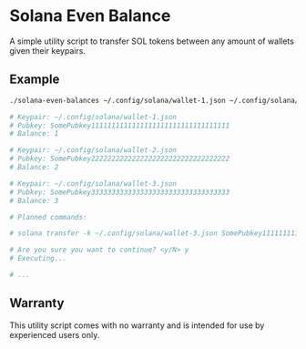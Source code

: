 # Solana Even Balance

A simple utility script to transfer SOL tokens between any amount of wallets given their keypairs.

## Example

```bash
./solana-even-balances ~/.config/solana/wallet-1.json ~/.config/solana/wallet-2.json ~/.config/solana/wallet-3.json

# Keypair: ~/.config/solana/wallet-1.json
# Pubkey: SomePubkey1111111111111111111111111111111111
# Balance: 1

# Keypair: ~/.config/solana/wallet-2.json
# Pubkey: SomePubkey2222222222222222222222222222222222
# Balance: 2

# Keypair: ~/.config/solana/wallet-3.json
# Pubkey: SomePubkey3333333333333333333333333333333333
# Balance: 3

# Planned commands:

# solana transfer -k ~/.config/solana/wallet-3.json SomePubkey1111111111111111111111111111111111 1

# Are you sure you want to continue? <y/N> y
# Executing...

# ...
```

## Warranty

This utility script comes with no warranty and is intended for use by experienced users only.
